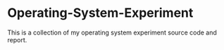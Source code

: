 # Operating-System-Experiment
This is a collection of my operating system experiment source code and report.
